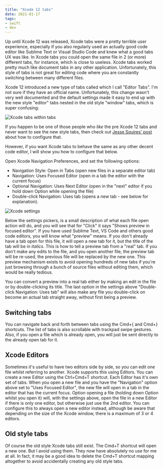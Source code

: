 ```yaml
---
title: "Xcode 12 tabs"
date: 2021-01-17
tags:
- swift
- dev
---
```


Up until Xcode 12 was released, Xcode tabs were a pretty terrible user experience, especially if you also regularly used an actually good code editor like Sublime Text or Visual Studio Code and knew what a good tabs UX was like. In Xcode tabs you could open the same file in 2 (or more) different tabs, for instance, which is close to useless. Xcode tabs worked pretty much like document tabs in any other application. Unfortunately, this style of tabs is not great for editing code where you are constantly switching between many different files.

Xcode 12 introduced a new type of tabs called which I call "Editor Tabs". I'm not sure if they have an official name. Unfortunately, this change wasn't very well documented and the default settings made it easy to end up with the new style "editor" tabs nested in the old style "window" tabs, which is super confusing:

![Xcode tabs within tabs](/images/xcode-tabs/tabs-in-tabs.png)

If you happen to be one of those people who *like* the pre Xcode 12 tabs and never want to see the new style tabs, then check out [Jesse Squires' post](https://www.jessesquires.com/blog/2020/07/24/how-to-fix-the-incomprehensible-tabs-in-xcode-12/) about how to configure that.

However, if you want Xcode tabs to behave the same as any other decent code editor, I will show you how to configure that below.

Open Xcode Navigation Preferences, and set the following options:

* Navigation Style: Open in Tabs (open new files in a separate editor tab)
* Navigation: Uses Focused Editor (open in a tab the editor with the current focus)
* Optional Navigation: Uses Next Editor (open in the "next" editor if you hold down Option while opening the file)
* Double-click Navigation: Uses tab (opens a new tab - see below for explanation).

![Xcode settings](/images/xcode-tabs/xcode-settings.png)

Below the settings pickers, is a small description of what each file open action will do, and you will see that for "Click" it says "Shows preview in focused editor". If you have used Sublime Text, VS Code and others good code editors, you will know what "preview" means. If you don't already have a tab open for this file, it will open a new tab for it, but the title of the tab will be in *italics*. This is how to tell a preview tab from a "real" tab. If you don't make any edits to the file, and you open another file, the preview tab will be re-used, the previous file will be replaced by the new one. This preview mechanism exists to avoid opening hundreds of new tabs if you're just browsing through a bunch of source files without editing them, which would be really tedious.

You can convert a preview into a real tab either by making an edit in the file or by double-clicking its title. The last option in the settings above "Double-click Navigation: Uses tab" will also make any file you double-click on become an actual tab straight away, without first being a preview.

## Switching tabs

You can navigate back and forth between tabs using the Cmd+{ and Cmd+} shortcuts. The list of tabs is also scrollable with trackpad swipe gestures. Also, if you open a file which is already open, you will just be sent directly to the already open tab for it.

## Xcode Editors

Sometimes it's useful to have two editors side by side, so you can edit one file whilst referring to another. Xcode supports this using Editors. You can create a new Editor using the Ctrl+Cmd+T shortcut. Each Editor has it's own set of tabs. When you open a new file and you have the "Navigation" option above set to "Uses Focused Editor", the new file will open in a tab in the editor that has the current focus. Option opening a file (holding down Option whilst you open it) will, with the settings above, open the file in a new Editor if there is only one editor, but otherwise just use the 2nd editor. You can configure this to always open a new editor instead, although be aware that depending on the size of the Xcode window, there is a maximum of 3 or 4 editors.

## Old style tabs

Of course the old style Xcode tabs still exist. The Cmd+T shortcut will open a new one. But I avoid using them. They now have absolutely no use for me at all. In fact, it may be a good idea to delete the Cmd+T shortcut mapping altogether to avoid accidentally creating any old style tabs.